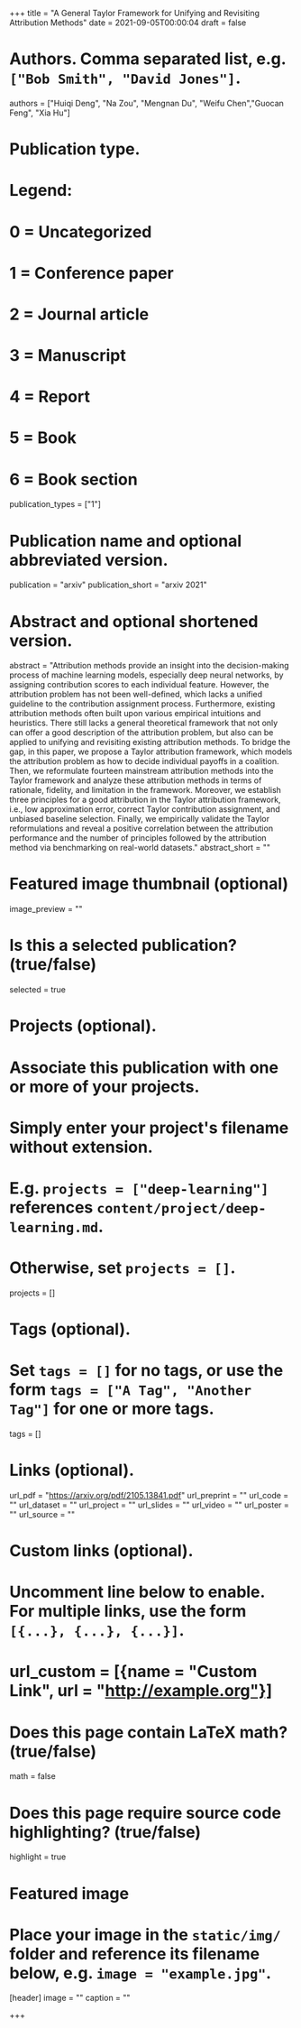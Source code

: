 +++
title = "A General Taylor Framework for Unifying and Revisiting Attribution Methods"
date = 2021-09-05T00:00:04
draft = false

# Authors. Comma separated list, e.g. `["Bob Smith", "David Jones"]`.
authors = ["Huiqi Deng", "Na Zou", "Mengnan Du", "Weifu Chen","Guocan Feng", "Xia Hu"]

# Publication type.
# Legend:
# 0 = Uncategorized
# 1 = Conference paper
# 2 = Journal article
# 3 = Manuscript
# 4 = Report
# 5 = Book
# 6 = Book section
publication_types = ["1"]

# Publication name and optional abbreviated version.
publication = "arxiv"
publication_short = "arxiv 2021"

# Abstract and optional shortened version.
abstract = "Attribution methods provide an insight into the decision-making process of machine learning models, especially deep neural networks, by assigning contribution scores to each individual feature. However, the attribution problem has not been well-defined, which lacks a unified guideline to the contribution assignment process. Furthermore, existing attribution methods often built upon various empirical intuitions and heuristics. There still lacks a general theoretical framework that not only can offer a good description of the attribution problem, but also can be applied to unifying and revisiting existing attribution methods. To bridge the gap, in this paper, we propose a Taylor attribution framework, which models the attribution problem as how to decide individual payoffs in a coalition. Then, we reformulate fourteen mainstream attribution methods into the Taylor framework and analyze these attribution methods in terms of rationale, fidelity, and limitation in the framework. Moreover, we establish three principles for a good attribution in the Taylor attribution framework, i.e., low approximation error, correct Taylor contribution assignment, and unbiased baseline selection. Finally, we empirically validate the Taylor reformulations and reveal a positive correlation between the attribution performance and the number of principles followed by the attribution method via benchmarking on real-world datasets."
abstract_short = ""

# Featured image thumbnail (optional)
image_preview = ""

# Is this a selected publication? (true/false)
selected = true

# Projects (optional).
#   Associate this publication with one or more of your projects.
#   Simply enter your project's filename without extension.
#   E.g. `projects = ["deep-learning"]` references `content/project/deep-learning.md`.
#   Otherwise, set `projects = []`.
projects = []

# Tags (optional).
#   Set `tags = []` for no tags, or use the form `tags = ["A Tag", "Another Tag"]` for one or more tags.
tags = []

# Links (optional).
url_pdf = "https://arxiv.org/pdf/2105.13841.pdf"
url_preprint = ""
url_code = ""
url_dataset = ""
url_project = ""
url_slides = ""
url_video = ""
url_poster = ""
url_source = ""

# Custom links (optional).
#   Uncomment line below to enable. For multiple links, use the form `[{...}, {...}, {...}]`.
# url_custom = [{name = "Custom Link", url = "http://example.org"}]

# Does this page contain LaTeX math? (true/false)
math = false

# Does this page require source code highlighting? (true/false)
highlight = true

# Featured image
# Place your image in the `static/img/` folder and reference its filename below, e.g. `image = "example.jpg"`.
[header]
image = ""
caption = ""

+++
